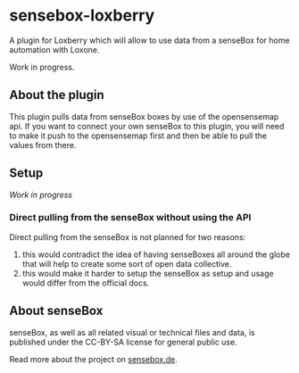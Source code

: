 # sensebox-loxberry
A plugin for Loxberry which will allow to use data from a senseBox for home automation with Loxone.

Work in progress.

## About the plugin

This plugin pulls data from senseBox boxes by use of the opensensemap api. If you want to connect your own
senseBox to this plugin, you will need to make it push to the opensensemap first and then be able
to pull the values from there.

## Setup

*Work in progress*

### Direct pulling from the senseBox without using the API

Direct pulling from the senseBox is not planned for two reasons:

1. this would contradict the idea of having senseBoxes all around the globe that will help to create
some sort of open data collective.
2. this would make it harder to setup the senseBox as setup and usage would differ from the official
docs.

## About senseBox

senseBox, as well as all related visual or technical files and data, is published under the CC-BY-SA license
for general public use.

Read more about the project on [sensebox.de](https://sensebox.de/).
